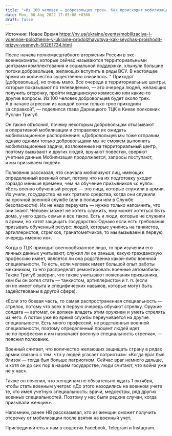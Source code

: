 ```yaml
---
title: "«Из 100 человек — добровольцев трое». Как происходит мобилизация в Украине на шестой месяц полномасштабной войны — руководитель ТЦК"
date: Mon, 08 Aug 2022 17:05:00 +0300
draft: false
---
```

Источник: Новое Время https://nv.ua/ukraine/events/mobilizaciya-i-voennoe-polozhenie-v-ukraine-prodolzhayutsya-kak-seychas-proishodit-prizyv-voennyh-50261734.html


После начала полномасштабного вторжения России в экс-военнокоматы, которые сейчас называются территориальными центрами комплектования и социальной поддержки, хлынули большие потоки добровольцев, желающих вступить в ряды ВСУ. В настоящее время их количество существенно снизилось. " Приходят [добровольцы], но очень мало. Все очереди в территориальные центры, которые показывают по телевидению, — это очереди людей, желающих получить отсрочку, пройти медицинскую комиссию или какие-то другие вопросы. Из 100 человек добровольцев будет около трех. А в начале агрессии из каждой сотни только трое приходили за справкой", — поделился глава Дарницкого ТЦК в Киеве полковник Руслан Тригуб.

Он также объяснил, почему некоторым добровольцам отказывают в оперативной мобилизации и отправляют их ожидать мобилизационное распоряжение: «Добровольцев мы тоже отправим, однако одними только добровольцами мы не сможем выполнить мобилизационные задачи, возложенные на территориальный центр, поэтому вызывают и других людей, вручают повестки, сверяют учетные данные Мобилизация продолжается, запросы поступают, и мы призываем людей».

Полковник рассказал, что сначала мобилизуют лиц, имеющих определенный военный опыт, потому что на их подготовку уходит гораздо меньше времени, чем на обучение призывников «с нуля»: «Есть военно обученный ресурс — это лица, которые служили в армии. Их учили, государство на них тратило средства, когда они служили на срочной военной службе (или в полиции или в Службе безопасности). Их не надо переучать — нужно только напомнить, что они знают. Человек может не хотеть служить, ему может хотеться быть дома, у него здесь семья и все такое. Есть и люди, которые не служили в армии, но хотят защищать государство. Однако если есть требования призывать обученный ресурс: людей, которые учились на танкистов, артиллеристов, стрелков, гранатометчиков, то мы вызываем в первую очередь именно их».

Когда в ТЦК приходит военнообязанное лицо, то при изучении его личных данных учитывают, служил ли он раньше, какую гражданскую профессию имеет, является ли она родственна какой-либо военной специальности. То есть, если человек имеет большой опыт работы механиком, то его распределят ремонтировать военные автомобили. Также Тригуб заверил, что также учитывают пожелания призывника, кем бы он хотел стать — танкистом, артиллеристом и т. п. (если он не имеет опыта и специфических навыков, которые могут быть задействованы в другой сфере).

«Если это боевая часть, то самая распространенная специальность — стрелок, потому что всех в первую очередь обучают стрелку. Оружие солдата — автомат, он должен владеть этим оружием и уметь стрелять из него. А потом уже во время службы переучивается на другие специальности. Есть много профессий, не родственных военной специальности, поэтому определенный процент людей идет не по профессии и им назначают военную специальность стрелка», — пояснил полковник.

Военный считает, что количество желающих защищать страну в рядах армии связано с тем, что у людей угасает патриотизм: «Когда враг был близок — тогда был больше патриотизм. Сейчас враг немного дальше, и хотя он до сих пор в нашем государстве, люди считают, что война уже не у нас».

Также он пояснил, что женщинам не обязательно ждать 1 октября, чтобы стать военным учетом: «До этого находились на военном учете те, кто имел учетную специальность: врачи, медсестры, ряд других военных специальностей. Поэтому у нас были редкие случаи, когда призывали женщин».

Напомним, ранее НВ рассказывал, кто из женщин сможет получить отсрочку от мобилизации после взятия на военный учет.

Присоединяйтесь к нам в соцсетях Facebook, Telegram и Instagram.

